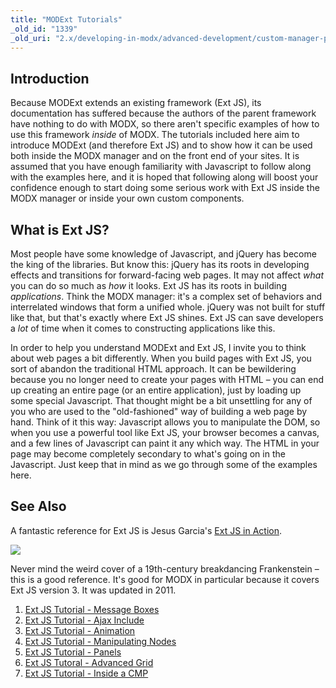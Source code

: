 ```yaml
---
title: "MODExt Tutorials"
_old_id: "1339"
_old_uri: "2.x/developing-in-modx/advanced-development/custom-manager-pages/modext/modext-tutorials"
---
```


## Introduction

Because MODExt extends an existing framework (Ext JS), its documentation has suffered because the authors of the parent framework have nothing to do with MODX, so there aren't specific examples of how to use this framework _inside_ of MODX. The tutorials included here aim to introduce MODExt (and therefore Ext JS) and to show how it can be used both inside the MODX manager and on the front end of your sites. It is assumed that you have enough familiarity with Javascript to follow along with the examples here, and it is hoped that following along will boost your confidence enough to start doing some serious work with Ext JS inside the MODX manager or inside your own custom components.

## What is Ext JS?

Most people have some knowledge of Javascript, and jQuery has become the king of the libraries. But know this: jQuery has its roots in developing effects and transitions for forward-facing web pages. It may not affect _what_ you can do so much as _how_ it looks. Ext JS has its roots in building _applications_. Think the MODX manager: it's a complex set of behaviors and interrelated windows that form a unified whole. jQuery was not built for stuff like that, but that's exactly where Ext JS shines. Ext JS can save developers a _lot_ of time when it comes to constructing applications like this.

In order to help you understand MODExt and Ext JS, I invite you to think about web pages a bit differently. When you build pages with Ext JS, you sort of abandon the traditional HTML approach. It can be bewildering because you no longer need to create your pages with HTML – you can end up creating an entire page (or an entire application), just by loading up some special Javascript. That thought might be a bit unsettling for any of you who are used to the "old-fashioned" way of building a web page by hand. Think of it this way: Javascript allows you to manipulate the DOM, so when you use a powerful tool like Ext JS, your browser becomes a canvas, and a few lines of Javascript can paint it any which way. The HTML in your page may become completely secondary to what's going on in the Javascript. Just keep that in mind as we go through some of the examples here.

## See Also

A fantastic reference for Ext JS is Jesus Garcia's [Ext JS in Action](http://www.amazon.com/Ext-JS-Action-Jesus-Garcia/dp/1935182110/ref=sr_1_1?ie=UTF8&qid=1370295075&sr=8-1&keywords=Ext+JS+in+Action).

![](/download/attachments/46137364/ext_js_cover.jpg?version=1&modificationDate=1370295179000)

Never mind the weird cover of a 19th-century breakdancing Frankenstein – this is a good reference. It's good for MODX in particular because it covers Ext JS version 3. It was updated in 2011.

1. [Ext JS Tutorial - Message Boxes](extending-modx/custom-manager-pages/modext/modext-tutorials/1.-ext-js-tutorial-message-boxes)
2. [Ext JS Tutorial - Ajax Include](extending-modx/custom-manager-pages/modext/modext-tutorials/2.-ext-js-tutorial-ajax-include)
3. [Ext JS Tutorial - Animation](extending-modx/custom-manager-pages/modext/modext-tutorials/3.-ext-js-tutorial-animation)
4. [Ext JS Tutorial - Manipulating Nodes](extending-modx/custom-manager-pages/modext/modext-tutorials/4.-ext-js-tutorial-manipulating-nodes)
5. [Ext JS Tutorial - Panels](extending-modx/custom-manager-pages/modext/modext-tutorials/5.-ext-js-tutorial-panels)
6. [Ext JS Tutoral - Advanced Grid](extending-modx/custom-manager-pages/modext/modext-tutorials/7.-ext-js-tutoral-advanced-grid)
7. [Ext JS Tutorial - Inside a CMP](extending-modx/custom-manager-pages/modext/modext-tutorials/8.-ext-js-tutorial-inside-a-cmp)